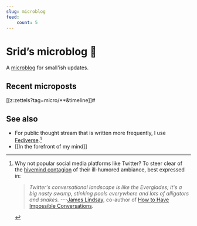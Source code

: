 ```yaml
---
slug: microblog
feed:
    count: 5
---
```


# Srid’s microblog 🐜

A [microblog](https://en.wikipedia.org/wiki/Microblogging) for small'ish updates. 

## Recent microposts

[[z:zettels?tag=micro/**&timeline]]#

## See also

* For public thought stream that is written more frequently, I use [Fediverse](https://tribe.srid.ca/@srid).[^twit]
* [[In the forefront of my mind]]

[^twit]: 
    Why not popular social media platforms like Twitter? To steer clear of the [hivemind contagion](https://www.pnas.org/content/111/24/8788) of their ill-humored ambiance, best expressed in:
    > *Twitter's conversational landscape is like the Everglades; it's a big nasty swamp, stinking pools everywhere and lots of alligators and snakes.*
    ---[James Lindsay](https://www.youtube.com/watch?v=sAoguiwEHJg&feature=youtu.be), co-author of [How to Have Impossible Conversations](https://www.amazon.com/How-Have-Impossible-Conversations-Practical-ebook/dp/B07NL74KR2).
